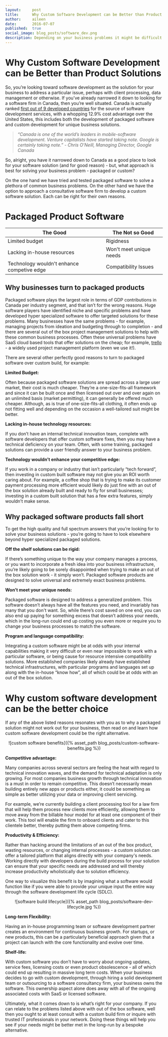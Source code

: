 ```yaml
---
layout:     post
title:      Why Custom Software Development can be Better than Product Solutions
author:     aileen
date:       2016-07-07
published:  true
social_image: blog_posts/software_dev.png
description: Depending on your business problems it might be difficult to know whether you should go with a custom build or an out of the box solution. Learn when one might be better than the other.
---
```


# Why Custom Software Development can be Better than Product Solutions

So, you’re looking toward software development as the solution for your business to address a particular issue, perhaps with client processing, data management or otherwise.  If you’ve already narrowed it down to looking for a software firm in Canada, then you’re well situated.  Canada is actually ranked [first out of 9 developed countries](http://international.gc.ca/investors-investisseurs/sector-secteurs/software-logiciel.aspx?lang=eng) for the source of software development services, with a whopping 12.9% cost advantage over the United States, this includes both the development of packaged software and custom development for unique business solutions. 

<!--more-->

>*“Canada is one of the world’s leaders in mobile-software development. Venture capitalists have started taking note. Google is certainly taking note.”* - 
*Chris O’Neill, Managing Director, Google Canada*

So, alright, you have it narrowed down to Canada as a good place to look for your software solution (and for good reason) - but, what approach is best for solving your business problem - packaged or custom?   

On the one hand we have tried and tested packaged software to solve a plethora of common business problems. On the other hand we have the option to approach a consultative software firm to develop a custom software solution. Each can be right for their own reasons. 

# **Packaged Product Software**

<center>

|    The Good   |   The Not so Good    |
|---|---|
| Limited budget  |   Rigidness  |    
|  Lacking in-house resources |             Won't meet unique needs    |   
|   Technology wouldn't enhance competive edge |      Compatibility Issues         |

</center>

## **Why businesses turn to packaged products**

Packaged software plays the largest role in terms of GDP contributions in Canada per industry segment, and that isn’t for the wrong reasons.  Huge software players have identified niche and specific problems and have developed hyper specialized software to offer targeted solutions for these problems.  Many businesses have the same problems - for example, managing projects from ideation and budgeting through to completion - and there are several out of the box project management solutions to help with these common business processes.  Often these universal problems have SaaS cloud based tools that offer solutions on the cheap; for example, [trello](https://en.wikipedia.org/wiki/Trello) - a widely used project management platform (even we use it!).   

There are several other perfectly good reasons to turn to packaged software over custom build, for example: 

**Limited Budget:** 

Often because packaged software solutions are spread across a large user market, their cost is much cheaper. They’re a one-size-fits-all framework and since it can be built once and then licensed out over and over again on an unlimited basis (market permitting), it can generally be offered much cheaper. Although, as is true of one-size-fits-all clothing, it often ends up not fitting well and depending on the occasion a well-tailored suit might be better.

**Lacking in-house technology resources:** 

If you don’t have an internal technical innovation team, complete with software developers that offer custom software fixes, then you may have a technical deficiency on your team.  Often, with some training, packaged solutions can provide a user friendly answer to your business problem.

**Technology wouldn’t enhance your competitive edge:**  

If you work in a company or industry that isn’t particularly “tech forward”, then investing in custom built software may not give you an ROI worth caring about. For example, a coffee shop that is trying to make its customer payment processing more efficient would likely do just fine with an out of the box solution already built and ready to fly for small businesses; investing in a custom built solution that has a few extra features, simply wouldn’t make sense. 

## **Why packaged software products fall short**

To get the high quality and full spectrum answers that you’re looking for to solve your business solutions - you’re going to have to look elsewhere beyond hyper specialized packaged solutions.  

**Off the shelf solutions can be rigid:** 

If there’s something unique to the way your company manages a process, or you want to incorporate a fresh idea into your business infrastructure, you’re likely going to be sorely disappointed when trying to make an out of the box solution work - it simply won’t.  Packaged software products are designed to solve universal and extremely exact business problems. 

**Won’t meet your unique needs:** 

Packaged software is designed to address a generalized problem.  This software doesn’t always have all the features you need, and invariably has many that you don't want.  So, while there’s cost saved on one end, you can also end up paying for something excess that doesn’t address your needs, which in the long-run could end up costing you even more or require you to change your business processes to match the software.   

**Program and language compatibility:** 

Integrating a custom software might be at odds with your internal capabilities making it very difficult or even near impossible to work with a particular software, or being cause for resource intensive compatibility solutions. More established companies likely already have established technical infrastructures, with particular programs and languages set up along with the in-house “know how”, all of which could be at odds with an out of the box solution.  

# **Why custom software development can be the better choice**

If any of the above listed reasons resonates with you as to why a packaged solution might not work out for your business, then read on and learn how custom software development could be the right alternative.  

<center>![custom software benefits]({% asset_path blog_posts/custom-software-benefits.jpg %})</center>

**Competitive advantage:**

Many companies across several sectors are feeling the heat with regard to technical innovation waves, and the demand for technical adaptation is only growing. For most companies business growth through technical innovation is a must in order to remain competitive. This doesn’t necessarily mean building entirely new apps or products either, it could be something as simple as better utilizing your data or improving client servicing. 

For example, we’re currently building a client processing tool for a law firm that will help them process new clients more efficiently, allowing them to move away from the billable hour model for at least one component of their work. This tool will enable the firm to onboard clients and cater to this clientele better, thereby putting them above competing firms. 

**Productivity & Efficiency:** 

Rather than hacking around the limitations of an out of the box product, wasting resources, or changing internal processes - a custom solution can offer a tailored platform that aligns directly with your company's needs. Working directly with developers during the build process for your solution can ensure that your specific needs are addressed and will thereby increase productivity wholistically due to solution efficiency. 

One way to visualize this benefit is by imagining what a software would function like if you were able to provide your unique input the entire way through the software development life cycle (SDLC).

<center>![software build lifecycle]({% asset_path blog_posts/software-dev-lifecycle.jpg %})</center>

**Long-term Flexibility:**

Having an in-house programming team or software development partner creates an environment for continuous business growth. For startups, or new products, this can be a particularly beneficial approach given that a project can launch with the core functionality and evolve over time. 

**Shelf-life:**

With custom software you don’t have to worry about ongoing updates, service fees, licensing costs or even product obsolescence - all of which could end up resulting in massive long term costs. When your business decides to go with custom development, through hiring a solid development team or outsourcing to a software consultancy firm, your business owns the software. This ownership aspect alone does away with all of the ongoing associated costs with SaaS or licensed software. 

Ultimately, what it comes down to is what’s right for your company. If you can relate to the problems listed above with out of the box software, well then you ought to at least consult with a custom build firm or inquire with trusted IT professionals in your network. Doing these things will help you see if your needs might be better met in the long-run by a bespoke alternative. 


